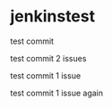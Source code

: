 jenkinstest
===========

test commit

test commit 2 issues

test commit 1 issue

test commit 1 issue again
